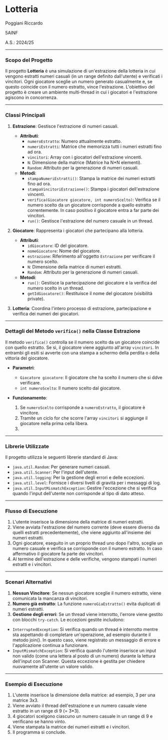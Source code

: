 # Lotteria
Poggiani Riccardo

5AINF

A.S.: 2024/25

---

### Scopo del Progetto
Il progetto **Lotteria** è una simulazione di un'estrazione della lotteria in cui vengono estratti numeri casuali (in un range definito dall'utente) e verificati i vincitori. Ogni giocatore sceglie un numero generato casualmente e, se questo coincide con il numero estratto, vince l'estrazione. L'obiettivo del progetto è creare un ambiente multi-thread in cui i giocatori e l'estrazione agiscono in concorrenza. 

---

### Classi Principali

1. **Estrazione**: Gestisce l'estrazione di numeri casuali.
   - **Attributi**:
     - `numeroEstratto`: Numero attualmente estratto.
     - `numeriEstratti`: Matrice che memorizza tutti i numeri estratti fino ad ora.
     - `vincitori`: Array con i giocatori dell'estrazione vincenti.
     - `N`: Dimensione della matrice (Matrice ha N*N elementi).
     - `Random`: Attributo per la generazione di numeri casuali.
   - **Metodi**:
     - `stampaNumeriEstratti()`: Stampa la matrice dei numeri estratti fino ad ora.
     - `stampaVincitoriEstrazione()`: Stampa i giocatori dell'estrazione vincenti.
     - `verifica(Giocatore giocatore, int numeroScelto)`: Verifica se il numero scelto da un giocatore corrisponde a quello estratto correntemente. In caso positivo il giocatore entra a far parte dei vincitori.
     - `run()`: Gestisce l'estrazione del numero casuale in un thread.

2. **Giocatore**: Rappresenta i giocatori che partecipano alla lotteria.
   - **Attributi**:
     - `idGiocatore`: ID del giocatore.
     - `nomeGiocatore`: Nome del giocatore.
     - `estrazione`: Riferimento all'oggetto `Estrazione` per verificare il numero scelto.
     - `N`: Dimensione della matrice di numeri estratti.
     - `Random`: Attributo per la generazione di numeri casuali.
   - **Metodi**:
     - `run()`: Gestisce la partecipazione del giocatore e la verifica del numero scelto in un thread.
     - `getIdGiocatore()`: Restituisce il nome del giocatore (visibilità private).


3. **Lotteria**: Coordina l'intero processo di estrazione, partecipazione e verifica dei numeri dei giocatori.

---

### Dettagli del Metodo `verifica()` nella Classe Estrazione

Il metodo `verifica()` controlla se il numero scelto da un giocatore coincide con quello estratto. Se sì, il giocatore viene aggiunto all'array `vincitori`. In entrambi gli esiti si avverte con una stampa a schermo della perdita o della vittoria del giocatore.

- **Parametri**:
  - `Giocatore giocatore`: Il giocatore che ha scelto il numero che si ddve verificare.
  - `int numeroScelto`: Il numero scelto dal giocatore.
  
- **Funzionamento**:
  1. Se `numeroScelto` corrisponde a `numeroEstratto`, il giocatore è vincitore.
  2. Tramite un ciclo for che scorre l'array `vincitori` si aggiunge il giocatore nella prima cella libera.
  3. 

---

### Librerie Utilizzate
Il progetto utilizza le seguenti librerie standard di Java:
- `java.util.Random`: Per generare numeri casuali.
- `java.util.Scanner`: Per l'input dell'utente.
- `java.util.logging`: Per la gestione degli errori e delle eccezioni.
- `java.util.level`: Fornisce i diversi livelli di gravità per i messaggi di log.
- `java.util.InputMismatchException`: Gestire l'eccezione che si verifica quando l'input dell'utente non corrisponde al tipo di dato atteso.

---

### Flusso di Esecuzione

1. L'utente inserisce la dimensione della matrice di numeri estratti.
2. Viene avviata l'estrazione del numero corrente (deve essere diverso da quelli estratti precedentemente), che viene aggiunto all'insieme dei numeri estratti.
3. Ogni giocatore, eseguito in un proprio thread uno dopo l'altro, sceglie un numero casuale e verifica se corrisponde con il numero estratto. In caso affermativo il giocatore fa parte dei vincitori.
4. Al termine dell'estrazione e delle verifiche, vengono stampati i numeri estratti e i vincitori.

---

### Scenari Alternativi

1. **Nessun Vincitore**: Se nessun giocatore sceglie il numero estratto, viene comunicata la mancanza di vincitori.
2. **Numero già estratto**: La funzione `numeroGiaEstratto()` evita duplicati di numeri estratti.
3. **Gestione degli errori**: Se un thread viene interrotto, l'errore viene gestito con blocchi `try-catch`. Le eccezioni gestite includono:
  - `InterruptedException`: Si verifica quando un thread è interrotto mentre sta aspettando di completare un'operazione, ad esempio durante il metodo join(). In questo caso, viene registrato un messaggio di errore e l'applicazione continua a funzionare.
  - `InputMismatchException`: Si verifica quando l'utente inserisce un input non valido (come una lettera al posto di un numero) durante la lettura dell'input con Scanner. Questa eccezione è gestita per chiedere nuovamente all'utente un valore valido.

---

### Esempio di Esecuzione

1. L'utente inserisce la dimensione della matrice: ad esempio, 3 per una matrice 3x3.
2. Viene avviato il thread dell'estrazione e un numero casuale viene estratto in un range di 9 (= 3*3).
3. 4 giocatori scelgono ciascuno un numero casuale in un range di 9 e verificano se hanno vinto.
4. Viene stampata la matrice dei numeri estratti e i vincitori.
5. Il programma si conclude.